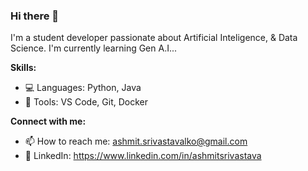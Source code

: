 ### Hi there 👋

I'm a student developer passionate about Artificial Inteligence, & Data Science. I'm currently learning Gen A.I...

**Skills:**
- 💻 Languages: Python, Java
- 🔧 Tools: VS Code, Git, Docker

**Connect with me:**
- 📫 How to reach me: ashmit.srivastavalko@gmail.com
- 🔗 LinkedIn: https://www.linkedin.com/in/ashmitsrivastava

<!--
**Ash-Myth1/Ash-Myth1** is a ✨ _special_ ✨ repository because its `README.md` (this file) appears on your GitHub profile.

Here are some ideas to get you started:

- 🔭 I’m currently working on ...
- 🌱 I’m currently learning ...
- 👯 I’m looking to collaborate on ...
- 🤔 I’m looking for help with ...
- 💬 Ask me about ...
- 📫 How to reach me: ...
- 😄 Pronouns: ...
- ⚡ Fun fact: ...
-->
